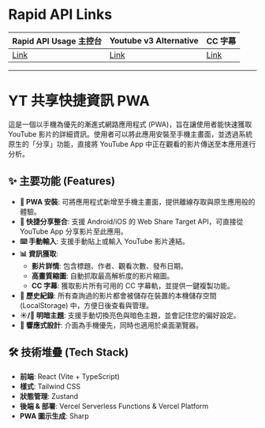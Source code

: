 # Rapid API Links

| Rapid API Usage 主控台 | Youtube v3 Alternative | CC 字幕 |
| :---------------------- | :--------------------- | :------------------------------------------------------ |
| [Link](https://rapidapi.com/developer/billing/subscriptions-and-usage) | [Link](https://rapidapi.com/ytdlfree/api/youtube-v3-alternative) | [Link](https://rapidapi.com/nikzeferis/api/youtube-captions-transcript-subtitles-video-combiner) |

---

# YT 共享快捷資訊 PWA

這是一個以手機為優先的漸進式網路應用程式 (PWA)，旨在讓使用者能快速獲取 YouTube 影片的詳細資訊。使用者可以將此應用安裝至手機主畫面，並透過系統原生的「分享」功能，直接將 YouTube App 中正在觀看的影片傳送至本應用進行分析。

## ✨ 主要功能 (Features)

*   **📱 PWA 安裝**: 可將應用程式新增至手機主畫面，提供離線存取與原生應用般的體驗。
*   **🔗 快捷分享整合**: 支援 Android/iOS 的 Web Share Target API，可直接從 YouTube App 分享影片至此應用。
*   **⌨️ 手動輸入**: 支援手動貼上或輸入 YouTube 影片連結。
*   **📊 資訊獲取**:
    *   **影片詳情**: 包含標題、作者、觀看次數、發布日期。
    *   **高畫質縮圖**: 自動抓取最高解析度的影片縮圖。
    *   **CC 字幕**: 獲取影片所有可用的 CC 字幕軌，並提供一鍵複製功能。
*   **📖 歷史紀錄**: 所有查詢過的影片都會被儲存在裝置的本機儲存空間 (LocalStorage) 中，方便日後查看與管理。
*   **☀️/🌙 明暗主題**: 支援手動切換亮色與暗色主題，並會記住您的偏好設定。
*   **🚀 響應式設計**: 介面為手機優先，同時也適用於桌面瀏覽器。

## 🛠️ 技術堆疊 (Tech Stack)

*   **前端**: React (Vite + TypeScript)
*   **樣式**: Tailwind CSS
*   **狀態管理**: Zustand
*   **後端 & 部署**: Vercel Serverless Functions & Vercel Platform
*   **PWA 圖示生成**: Sharp
